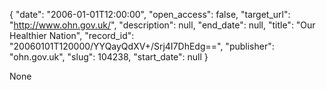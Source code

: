{
  "date": "2006-01-01T12:00:00", 
  "open_access": false, 
  "target_url": "http://www.ohn.gov.uk/", 
  "description": null, 
  "end_date": null, 
  "title": "Our Healthier Nation", 
  "record_id": "20060101T120000/YYQayQdXV+/Srj4I7DhEdg==", 
  "publisher": "ohn.gov.uk", 
  "slug": 104238, 
  "start_date": null
}

None